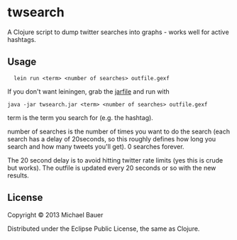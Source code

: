 # twsearch

A Clojure script to dump twitter searches into graphs - works well for
active hashtags.

## Usage

```
  lein run <term> <number of searches> outfile.gexf
```

If you don't want leiningen, grab the
[jarfile](raw/master/target/twsearch.jar) and run with 

```
java -jar twsearch.jar <term> <number of searches> outfile.gexf
```

term is the term you search for (e.g. the hashtag).

number of searches is the number of times you want to do the search (each
search has a delay of 20seconds, so this roughly defines how long you
search and how many tweets you'll get). 0 searches forever.

The 20 second delay is to avoid hitting twitter rate limits (yes this is
crude but works). The outfile is updated every 20 seconds or so with the
new results.

## License

Copyright © 2013 Michael Bauer

Distributed under the Eclipse Public License, the same as Clojure.

